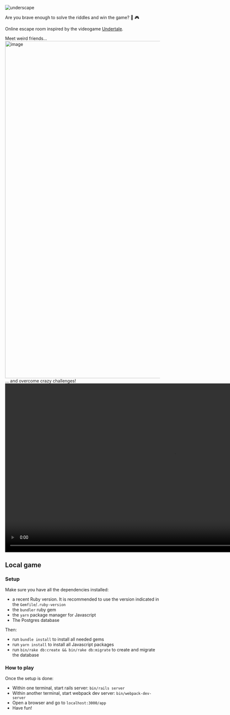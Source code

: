 
![underscape](https://github.com/user-attachments/assets/17663fdb-321e-43bc-b703-ab463bd37ef5)

Are you brave enough to solve the riddles and win the game? 🎲 🎮

Online escape room inspired by the videogame [Undertale](https://undertale.com/).

Meet weird friends...
<img width="1095" alt="image" src="https://github.com/user-attachments/assets/11ead262-f5de-409b-a9a5-81fb000e7132">
... and overcome crazy challenges!
<video width="1095" alt="video" src='https://github.com/user-attachments/assets/2e6f9c58-0c4b-4a6c-a9fd-6ca083b0885f'>







## Local game

### Setup
Make sure you have all the dependencies installed:
- a recent Ruby version. It is recommended to use the version indicated in the `Gemfile`/`.ruby-version`
- the `bundler` ruby gem
- the `yarn` package manager for Javascript
- The Postgres database

Then:
- run `bundle install` to install all needed gems
- run `yarn install` to install all Javascript packages
- run `bin/rake db:create && bin/rake db:migrate` to create and migrate the database

### How to play
Once the setup is done:
- Within one terminal, start rails server: `bin/rails server`
- Within another terminal, start webpack dev server: `bin/webpack-dev-server`
- Open a browser and go to `localhost:3000/app`
- Have fun!
